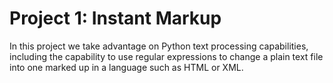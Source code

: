 # Project 1: Instant Markup

In this project we take advantage on Python text processing capabilities, including the capability to use regular 
expressions to change a plain text file into one marked up in a language such as HTML or XML.  